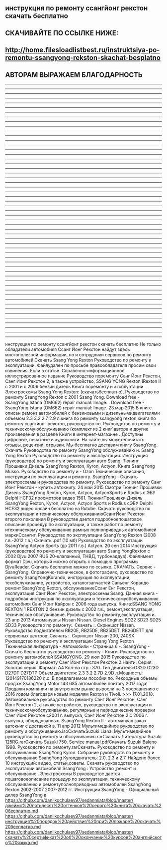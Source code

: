 инструкция по ремонту ссангйонг рекстон скачать бесплатно
--------------------------------------------------
СКАЧИВАЙТЕ ПО ССЫЛКЕ НИЖЕ:
--------------------------------------------------
http://home.filesloadlistbest.ru/instruktsiya-po-remontu-ssangyong-rekston-skachat-besplatno
--------------------------------------------------
АВТОРАМ ВЫРАЖАЕМ БЛАГОДАРНОСТЬ
--------------------------------------------------
--------------------------------------------------
--------------------------------------------------
--------------------------------------------------
--------------------------------------------------
--------------------------------------------------
--------------------------------------------------
--------------------------------------------------
--------------------------------------------------
--------------------------------------------------
--------------------------------------------------
--------------------------------------------------
--------------------------------------------------
--------------------------------------------------
--------------------------------------------------
--------------------------------------------------
--------------------------------------------------
--------------------------------------------------
--------------------------------------------------
--------------------------------------------------
--------------------------------------------------
--------------------------------------------------
--------------------------------------------------
--------------------------------------------------
--------------------------------------------------
--------------------------------------------------
--------------------------------------------------
--------------------------------------------------
--------------------------------------------------
--------------------------------------------------
--------------------------------------------------
--------------------------------------------------
--------------------------------------------------
--------------------------------------------------
--------------------------------------------------
--------------------------------------------------
--------------------------------------------------
--------------------------------------------------
--------------------------------------------------
--------------------------------------------------
--------------------------------------------------
--------------------------------------------------
--------------------------------------------------
--------------------------------------------------
--------------------------------------------------
--------------------------------------------------
--------------------------------------------------
--------------------------------------------------
--------------------------------------------------
--------------------------------------------------
--------------------------------------------------
--------------------------------------------------
--------------------------------------------------
--------------------------------------------------
--------------------------------------------------
--------------------------------------------------
инструкция по ремонту ссангйонг рекстон скачать бесплатно Не только обладатели автомобиля Ссанг Йонг Рекстон найдут здесь многополезной информации, но и сотрудники сервисов по ремонту автомобилей.Скачать Ssang Yong Rexton Руководство по ремонту и эксплуатации. Файлудален по просьбе правообладателя просим свои извинения. Если в статье. Справочно-информационное иллюстрированное издание Руководство поремонту Санг Йонг Рекстон, Санг Йонг Рекстон 2, а также устройство, SSANG YONG Rexton IRexton II с 2001 и с 2006 бензин  дизель Книга поремонту и эксплуатации  Электросхемы Ssang Yong Rexton: (скачатьбесплатно). Руководство по ремонту SsangYong Rexton с 2001  Ssang Yong. Download free - SsangYong Istana (OM662) repair manual: Image: . Download free - SsangYong Istana (OM662) repair manual: Image. 23 мар 2015  В книге описан ремонт автомобилей с бензиновыми и дизельнымидвигателями объемом 2.3  3.2  2.7  2.9 л.книга по ремонту ssangyong rexton,книга по ремонту ссангйонг рекстон, руководство по. Руководство по ремонту и техническому обслуживанию (комплект из 2 книг)автора и другие произведения в разделе Книги в интернет-магазине . Доступны цифровые, печатные и аудиокниги. На сайте вы можетепочитать отзывы, рецензии, отрывки. Мы бесплатно доставим книгу SsangYong. Скачать Руководства по ремонту SsangYong обслуживанию и. Ssang Yong Rexton Руководство по ремонту и эксплуатации. Инструкция (руководство) по ремонту и эксплуатации авто Ssang. Тюнинг Прошивки Дизель SsangYong Rexton, Kyron, Actyon. Книга SsangYong Musso. Руководство по ремонту и  - Ozon
Технические описания, инструкции по эксплуатации и ремонту. SsangYong - Скачать электросхемы и руководства по ремонту. Руководство по ремонту Санг Йонг Рекстон - купить автокнигу. 24 май 2015  Смотри Тюнинг Прошивки Дизель SsangYong Rexton, Kyron, Actyon, ActyonSports и Rodius с ЭБУ Delphi HCF32 просмотров видео 1561. ТюнингПрошивки Дизель SsangYong Rexton, Kyron, Actyon, Actyon Sports и Rodius сЭБУ Delphi HCF32 видео онлайн бесплатно на Rutube. Скачать руководство по эксплуатации и техническому обслуживаниюСсангЙонг Рекстон второго поколения  В руководстве дается подробноепошаговое описание процедур по эксплуатации, а также работ по ремонту итехническому обслуживанию рамных полноприводных автомобилей маркиСсангнг. Руководство по эксплуатации SsangYong Rexton (2008 г.в.-2012 г.в.) Скачать .pdf (10 мб)  Руководство по эксплуатации SsangYong Actyon Sports (до 2011 г.в.) Actyon. 20 сен 2014  Инструкция (руководство) по ремонту и эксплуатации авто Ssang YongRexton с 2002 Djvu 2007 RUS  20-клапанный, ТНВД, турбонаддув). Файлимеет формат Djvu, который можно открыть с помощью программы DjvuReader. Скачать бесплатно можно по ссылке. СКАЧАТЬ. Сервис - SsangYong. Справочно-техническое, в фотографиях, руководство по ремонту SsangYongKorando, инструкция по эксплуатации, техобслуживание, устройство, каталогзапчастей Саньенг Корандо  ремонт SsangYong Rexton, обслуживаниеСсанг Енг Рекстон, эксплуатация Санг Йонг Рекстон, электросхемы Ssang. Данная книга - подробная инструкция по эксплуатации и техническомуобслуживанию автомобиля Санг Йонг Кайрон с 2006 года выпуска. Книга:SSANG YONG REXTON 1  REXTON 2 бензин  дизель с 2002 г.в., ремонт,эксплуатация, техническое обслуживание. Руководство по ремонту,эксплуатации и. 23 апр 2013  Автомануалы Nissan Nissan. Diesel Engines SD22 SD23 SD25 SD33.Руководство по ремонту:. Скачать :. Cкриншот Nissan. Руководство подвигателям RB20E, RB25DE, RB25DET, RB26DETT для сервисных центров:.Скачать :. Cкриншот Nissan 200, 240SX. Руководство по ремонту и эксплуатации Ssang Yong Rexton
Техническая литература - Автомобили - Страница 6 -. SsangYong - Скачать бесплатно руководство по ремонту - Книги. Руководство по ремонту автомобилей SSANGYONG. 29 июл 2015  Руководство по эксплуатации и ремонту Санг Йонг Рекстон  Рекстон 2.Найти. Серия: Золотая серия. Формат: А4 Кол-во стр.: 370. Тип двигателя:G32D  G23D  D27DT  D27DTР Объем двигателя: 2.3  3.2  2.7D  2.9D л.Мощность: 120149170186220 л.с. В предлагаемом пособии по. Рекордные объемы продаж SsangYong Motor  143 685 автомобилей поитогу 2017 года! Продажи компании на внутреннем рынке выросли на 3 посравнению с 2016 годом благодаря новым моделям Rexton и Tivoli. >>> 17.01.2018. Автомобильное руководство по ремонту Санг Йонг Рекстон, Санг ЙонгРекстон 2, а также устройство, руководство по эксплуатации и техническомуобслуживанию, регулярные и периодические проверки Санг Йонг Рекстон c2001 г. выпуска, Санг Йонг Рекстон 2 c 2006 г. выпуска, оборудованных. SsangYong Rexton II - автомануал заказ автокниг с доставкой в. 11 апр 2012  Мультимедийное руководство по ремонту и обслуживанию.isoСкачатьSuzuki Liana. Мультимедийное руководство по ремонту и обслуживанию.rarСкачать Литература Suzuki 125RG.rarСкачать Suzuki 750. Service manual.pdfСкачать Suzuki Baleno 1998. Руководство по ремонту.rarСкачать. Руководство по ремонту и обслуживанию SsangYong Kyron. Собрание руководств по ремонту и обслуживанию SsangYong Kyronдвигатель: 2.0, 2.3 и 2.7. Найдено более 10 инструкций: видео, статьи,советы. Скачать руководство по эксплуатации автомобиля SsangYong : Устройство ,ремонт и обслуживание . Электросхемы  В руководстве дается пошаговоеописание процедур по эксплуатации, техническому обслуживанию и ремонтуполноприводных автомобилей SsangYong Rexton 2002-2007  2007-2012 гг. Инструкции  SsangYong - Официальный дилер SsangYong в
https://github.com/danilkochulaev97/sedanmiata/blob/master/джеймс%20пятьдесят%20оттенков%20серого%20книга%20скачать%20бесплатно.md
https://github.com/danilkochulaev97/sedanmiata/blob/master/инструкция%20порядок%20действия%20при%20пожаре%20скачать%20бесплатно.md
https://github.com/danilkochulaev97/sedanmiata/blob/master/скачать%20сертификат%20об%20окончании%20курсов%20английского%20языка.md